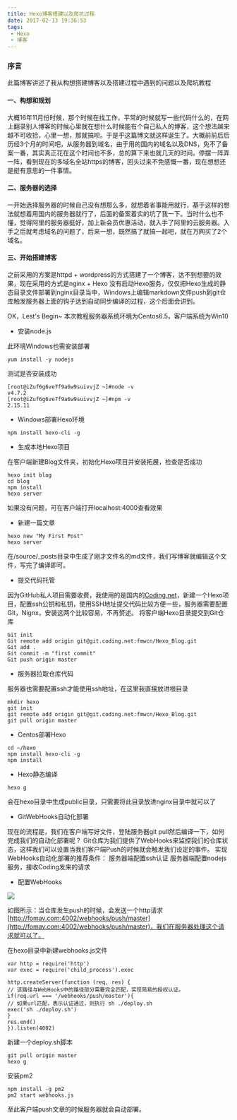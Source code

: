 ```yaml
---
title: Hexo博客搭建以及爬坑过程
date: 2017-02-13 19:36:53
tags:
 - Hexo
 - 博客
---
```


### 序言

此篇博客讲述了我从构想搭建博客以及搭建过程中遇到的问题以及爬坑教程
<!-- more -->

#### 一、构想和规划

大概16年11月份时候，那个时候在找工作，平常的时候就写一些代码什么的，在网上翻录别人博客的时候心里就在想什么时候能有个自己私人的博客，这个想法越来越不可收拾，心里一想，那就搞呗。于是乎这篇博文就这样诞生了。大概前前后后历经3个月的时间吧，从服务器到域名，由于用的国内的域名以及DNS，免不了备案一番，其实真正花在这个时间也不多，总的算下来也就几天的时间。停摆一阵弄一阵，看到现在的多域名全站https的博客，回头过来不免感慨一番，现在想想还是挺有意思的一件事情。

#### 二、服务器的选择

一开始选择服务器的时候自己没有想那么多，就想着省事能用就行，基于这样的想法就想着用国内的服务器就行了，后面的备案着实的坑了我一下。当时什么也不懂，觉得阿里的服务器挺好，加上新会员优惠活动，就入手了阿里的云服务器。入手之后就考虑域名的问题了，后来一想，既然搞了就搞一起吧，就在万网买了2个域名。

#### 三、开始搭建博客

之前采用的方案是httpd + wordpress的方式搭建了一个博客，达不到想要的效果，现在采用的方式是nginx + Hexo 没有启动Hexo服务，仅仅把Hexo生成的静态目录文件部署到nginx目录当中，Windows上编辑markdown文件push到git仓库触发服务器上面的钩子达到自动同步编译的过程，这个后面会讲到。

OK，Lest's Begin~ 本次教程服务器系统环境为Centos6.5，客户端系统为Win10

- 安装node.js

此环境Windows也需安装部署

```
yum install -y nodejs

```

测试是否安装成功
```
[root@iZuf6g6ve7f9a6w9suivvjZ ~]#node -v
v4.7.2
[root@iZuf6g6ve7f9a6w9suivvjZ ~]#npm -v
2.15.11

```

- Windows部署Hexo环境
```
npm install hexo-cli -g

```

- 生成本地Hexo项目

在客户端新建Blog文件夹，初始化Hexo项目并安装拓展，检查是否成功
```
hexo init blog
cd blog
npm install
hexo server
```

如果没有问题，可在客户端打开localhost:4000查看效果

- 新建一篇文章
```
hexo new "My First Post"
hexo server
```

在/source/_posts目录中生成了刚才文件名的md文件，我们写博客就编辑这个文件，写完了编译即可。

- 提交代码托管

因为GitHub私人项目需要收费，我使用的是国内的[Coding.net](https://coding.net)，新建一个Hexo项目，配置ssh公钥和私钥，使用SSH地址提交代码比较方便一些，服务器需要配置Git，Nignx，安装这两个比较容易，不再赘述。
将客户端Hexo目录提交到Git仓库
```
Git init
Git remote add origin git@git.coding.net:fmwcn/Hexo_Blog.git
Git add .
Git commit -m "first commit"
Git push origin master
```

- 服务器拉取仓库代码

服务器也需要配置ssh才能使用ssh地址，在这里我直接放进根目录
```
mkdir hexo
git init
git remote add origin git@git.coding.net:fmwcn/Hexo_Blog.git
git pull origin master
```
- Centos部署Hexo
```
cd ~/hexo
npm install hexo-cli -g
npm install
```
- Hexo静态编译
```
hexo g
```

会在hexo目录中生成public目录，只需要将此目录放进nginx目录中就可以了

- GitWebHooks自动化部署

现在的流程是，我们在客户端写好文件，登陆服务器git pull然后编译一下，如何完成我们的自动化部署呢？
Git仓库为我们提供了WebHooks来监控我们的仓库状态，这样我们可以设置当我们客户端Push的时候就会触发我们设定的事件。
实现WebHooks自动化部署的推荐条件：
服务器端配置ssh认证
服务器端配置nodejs服务，接收Coding发来的请求

- 配置WebHooks

![](https://dev.tencent.com/u/fomav/p/Hexo_Res/git/raw/master/20170213211059.png)

如图所示：当仓库发生push的时候，会发送一个http请求[http://fomav.com:4002/webhooks/push/master](http://fomav.com:4002/webhooks/push/master)，我们在服务器处理这个请求就可以了。

在hexo目录中新建webhooks.js文件
```
var http = require('http')
var exec = require('child_process').exec

http.createServer(function (req, res) {
// 该路径与WebHooks中的路径部分需要完全匹配，实现简易的授权认证。
if(req.url === '/webhooks/push/master'){
// 如果url匹配，表示认证通过，则执行 sh ./deploy.sh
exec('sh ./deploy.sh')
}
res.end()
}).listen(4002)

```
新建一个deploy.sh脚本
```
git pull origin master
hexo g
```

安装pm2
```
npm install -g pm2
pm2 start webhooks.js
```

至此客户端push文章的时候服务器就会自动部署。
